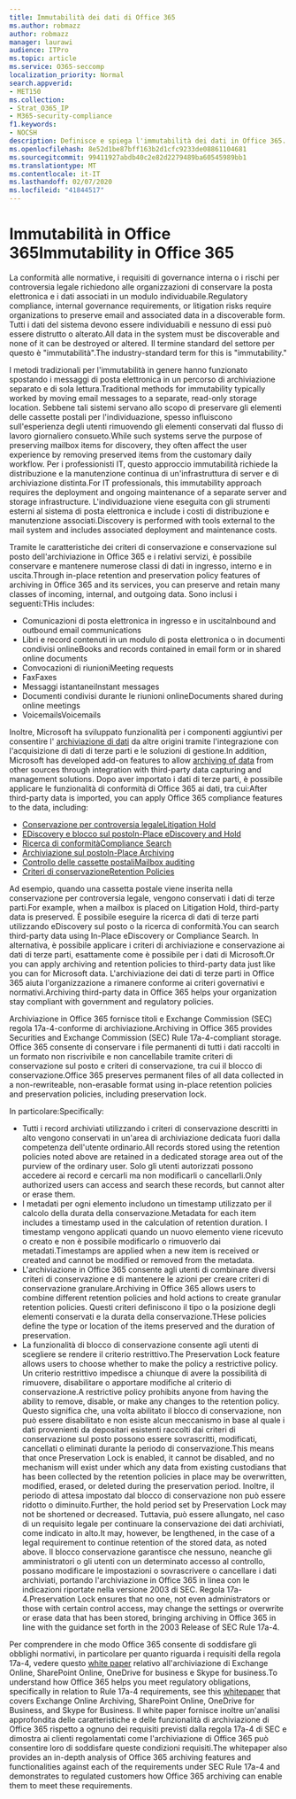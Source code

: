 ```yaml
---
title: Immutabilità dei dati di Office 365
ms.author: robmazz
author: robmazz
manager: laurawi
audience: ITPro
ms.topic: article
ms.service: O365-seccomp
localization_priority: Normal
search.appverid:
- MET150
ms.collection:
- Strat_O365_IP
- M365-security-compliance
f1.keywords:
- NOCSH
description: Definisce e spiega l'immutabilità dei dati in Office 365.
ms.openlocfilehash: 8e52d1be87bff163b2d1cfc9233de08861104681
ms.sourcegitcommit: 99411927abdb40c2e82d2279489ba60545989bb1
ms.translationtype: MT
ms.contentlocale: it-IT
ms.lasthandoff: 02/07/2020
ms.locfileid: "41844517"
---
```

# <a name="immutability-in-office-365"></a><span data-ttu-id="13ed2-103">Immutabilità in Office 365</span><span class="sxs-lookup"><span data-stu-id="13ed2-103">Immutability in Office 365</span></span>

<span data-ttu-id="13ed2-104">La conformità alle normative, i requisiti di governance interna o i rischi per controversia legale richiedono alle organizzazioni di conservare la posta elettronica e i dati associati in un modulo individuabile.</span><span class="sxs-lookup"><span data-stu-id="13ed2-104">Regulatory compliance, internal governance requirements, or litigation risks require organizations to preserve email and associated data in a discoverable form.</span></span> <span data-ttu-id="13ed2-105">Tutti i dati del sistema devono essere individuabili e nessuno di essi può essere distrutto o alterato.</span><span class="sxs-lookup"><span data-stu-id="13ed2-105">All data in the system must be discoverable and none of it can be destroyed or altered.</span></span> <span data-ttu-id="13ed2-106">Il termine standard del settore per questo è "immutabilità".</span><span class="sxs-lookup"><span data-stu-id="13ed2-106">The industry-standard term for this is "immutability."</span></span>

<span data-ttu-id="13ed2-107">I metodi tradizionali per l'immutabilità in genere hanno funzionato spostando i messaggi di posta elettronica in un percorso di archiviazione separato e di sola lettura.</span><span class="sxs-lookup"><span data-stu-id="13ed2-107">Traditional methods for immutability typically worked by moving email messages to a separate, read-only storage location.</span></span> <span data-ttu-id="13ed2-108">Sebbene tali sistemi servano allo scopo di preservare gli elementi delle cassette postali per l'individuazione, spesso influiscono sull'esperienza degli utenti rimuovendo gli elementi conservati dal flusso di lavoro giornaliero consueto.</span><span class="sxs-lookup"><span data-stu-id="13ed2-108">While such systems serve the purpose of preserving mailbox items for discovery, they often affect the user experience by removing preserved items from the customary daily workflow.</span></span> <span data-ttu-id="13ed2-109">Per i professionisti IT, questo approccio immutabilità richiede la distribuzione e la manutenzione continua di un'infrastruttura di server e di archiviazione distinta.</span><span class="sxs-lookup"><span data-stu-id="13ed2-109">For IT professionals, this immutability approach requires the deployment and ongoing maintenance of a separate server and storage infrastructure.</span></span> <span data-ttu-id="13ed2-110">L'individuazione viene eseguita con gli strumenti esterni al sistema di posta elettronica e include i costi di distribuzione e manutenzione associati.</span><span class="sxs-lookup"><span data-stu-id="13ed2-110">Discovery is performed with tools external to the mail system and includes associated deployment and maintenance costs.</span></span>

<span data-ttu-id="13ed2-111">Tramite le caratteristiche dei criteri di conservazione e conservazione sul posto dell'archiviazione in Office 365 e i relativi servizi, è possibile conservare e mantenere numerose classi di dati in ingresso, interno e in uscita.</span><span class="sxs-lookup"><span data-stu-id="13ed2-111">Through in-place retention and preservation policy features of archiving in Office 365 and its services, you can preserve and retain many classes of incoming, internal, and outgoing data.</span></span> <span data-ttu-id="13ed2-112">Sono inclusi i seguenti:</span><span class="sxs-lookup"><span data-stu-id="13ed2-112">THis includes:</span></span>

- <span data-ttu-id="13ed2-113">Comunicazioni di posta elettronica in ingresso e in uscita</span><span class="sxs-lookup"><span data-stu-id="13ed2-113">Inbound and outbound email communications</span></span>
- <span data-ttu-id="13ed2-114">Libri e record contenuti in un modulo di posta elettronica o in documenti condivisi online</span><span class="sxs-lookup"><span data-stu-id="13ed2-114">Books and records contained in email form or in shared online documents</span></span>
- <span data-ttu-id="13ed2-115">Convocazioni di riunioni</span><span class="sxs-lookup"><span data-stu-id="13ed2-115">Meeting requests</span></span>
- <span data-ttu-id="13ed2-116">Fax</span><span class="sxs-lookup"><span data-stu-id="13ed2-116">Faxes</span></span>
- <span data-ttu-id="13ed2-117">Messaggi istantanei</span><span class="sxs-lookup"><span data-stu-id="13ed2-117">Instant messages</span></span>
- <span data-ttu-id="13ed2-118">Documenti condivisi durante le riunioni online</span><span class="sxs-lookup"><span data-stu-id="13ed2-118">Documents shared during online meetings</span></span>
- <span data-ttu-id="13ed2-119">Voicemails</span><span class="sxs-lookup"><span data-stu-id="13ed2-119">Voicemails</span></span>

<span data-ttu-id="13ed2-120">Inoltre, Microsoft ha sviluppato funzionalità per i componenti aggiuntivi per consentire l' [archiviazione di dati](https://support.office.com/article/Archiving-third-party-data-in-Office-365-0ce338d5-3666-4a18-86ab-c6910ff408cc) da altre origini tramite l'integrazione con l'acquisizione di dati di terze parti e le soluzioni di gestione.</span><span class="sxs-lookup"><span data-stu-id="13ed2-120">In addition, Microsoft has developed add-on features to allow [archiving of data](https://support.office.com/article/Archiving-third-party-data-in-Office-365-0ce338d5-3666-4a18-86ab-c6910ff408cc) from other sources through integration with third-party data capturing and management solutions.</span></span> <span data-ttu-id="13ed2-121">Dopo aver importato i dati di terze parti, è possibile applicare le funzionalità di conformità di Office 365 ai dati, tra cui:</span><span class="sxs-lookup"><span data-stu-id="13ed2-121">After third-party data is imported, you can apply Office 365 compliance features to the data, including:</span></span>

- [<span data-ttu-id="13ed2-122">Conservazione per controversia legale</span><span class="sxs-lookup"><span data-stu-id="13ed2-122">Litigation Hold</span></span>](https://docs.microsoft.com/microsoft-365/compliance/create-a-litigation-hold)
- [<span data-ttu-id="13ed2-123">EDiscovery e blocco sul posto</span><span class="sxs-lookup"><span data-stu-id="13ed2-123">In-Place eDiscovery and Hold</span></span>](https://docs.microsoft.com/microsoft-365/compliance/manage-legal-investigations)
- [<span data-ttu-id="13ed2-124">Ricerca di conformità</span><span class="sxs-lookup"><span data-stu-id="13ed2-124">Compliance Search</span></span>](https://docs.microsoft.com/microsoft-365/compliance/search-for-content)
- [<span data-ttu-id="13ed2-125">Archiviazione sul posto</span><span class="sxs-lookup"><span data-stu-id="13ed2-125">In-Place Archiving</span></span>](https://docs.microsoft.com/microsoft-365/compliance/enable-archive-mailboxes)
- [<span data-ttu-id="13ed2-126">Controllo delle cassette postali</span><span class="sxs-lookup"><span data-stu-id="13ed2-126">Mailbox auditing</span></span>](https://docs.microsoft.com/microsoft-365/compliance/enable-mailbox-auditing)
- [<span data-ttu-id="13ed2-127">Criteri di conservazione</span><span class="sxs-lookup"><span data-stu-id="13ed2-127">Retention Policies</span></span>](https://docs.microsoft.com/microsoft-365/compliance/retention-policies)

<span data-ttu-id="13ed2-128">Ad esempio, quando una cassetta postale viene inserita nella conservazione per controversia legale, vengono conservati i dati di terze parti.</span><span class="sxs-lookup"><span data-stu-id="13ed2-128">For example, when a mailbox is placed on Litigation Hold, third-party data is preserved.</span></span> <span data-ttu-id="13ed2-129">È possibile eseguire la ricerca di dati di terze parti utilizzando eDiscovery sul posto o la ricerca di conformità.</span><span class="sxs-lookup"><span data-stu-id="13ed2-129">You can search third-party data using In-Place eDiscovery or Compliance Search.</span></span> <span data-ttu-id="13ed2-130">In alternativa, è possibile applicare i criteri di archiviazione e conservazione ai dati di terze parti, esattamente come è possibile per i dati di Microsoft.</span><span class="sxs-lookup"><span data-stu-id="13ed2-130">Or you can apply archiving and retention policies to third-party data just like you can for Microsoft data.</span></span> <span data-ttu-id="13ed2-131">L'archiviazione dei dati di terze parti in Office 365 aiuta l'organizzazione a rimanere conforme ai criteri governativi e normativi.</span><span class="sxs-lookup"><span data-stu-id="13ed2-131">Archiving third-party data in Office 365 helps your organization stay compliant with government and regulatory policies.</span></span>

<span data-ttu-id="13ed2-132">Archiviazione in Office 365 fornisce titoli e Exchange Commission (SEC) regola 17a-4-conforme di archiviazione.</span><span class="sxs-lookup"><span data-stu-id="13ed2-132">Archiving in Office 365 provides Securities and Exchange Commission (SEC) Rule 17a-4-compliant storage.</span></span> <span data-ttu-id="13ed2-133">Office 365 consente di conservare i file permanenti di tutti i dati raccolti in un formato non riscrivibile e non cancellabile tramite criteri di conservazione sul posto e criteri di conservazione, tra cui il blocco di conservazione.</span><span class="sxs-lookup"><span data-stu-id="13ed2-133">Office 365 preserves permanent files of all data collected in a non-rewriteable, non-erasable format using in-place retention policies and preservation policies, including preservation lock.</span></span>

<span data-ttu-id="13ed2-134">In particolare:</span><span class="sxs-lookup"><span data-stu-id="13ed2-134">Specifically:</span></span>

- <span data-ttu-id="13ed2-135">Tutti i record archiviati utilizzando i criteri di conservazione descritti in alto vengono conservati in un'area di archiviazione dedicata fuori dalla competenza dell'utente ordinario.</span><span class="sxs-lookup"><span data-stu-id="13ed2-135">All records stored using the retention policies noted above are retained in a dedicated storage area out of the purview of the ordinary user.</span></span> <span data-ttu-id="13ed2-136">Solo gli utenti autorizzati possono accedere ai record e cercarli ma non modificarli o cancellarli.</span><span class="sxs-lookup"><span data-stu-id="13ed2-136">Only authorized users can access and search these records, but cannot alter or erase them.</span></span>
- <span data-ttu-id="13ed2-137">I metadati per ogni elemento includono un timestamp utilizzato per il calcolo della durata della conservazione.</span><span class="sxs-lookup"><span data-stu-id="13ed2-137">Metadata for each item includes a timestamp used in the calculation of retention duration.</span></span> <span data-ttu-id="13ed2-138">I timestamp vengono applicati quando un nuovo elemento viene ricevuto o creato e non è possibile modificarlo o rimuoverlo dai metadati.</span><span class="sxs-lookup"><span data-stu-id="13ed2-138">Timestamps are applied when a new item is received or created and cannot be modified or removed from the metadata.</span></span>
- <span data-ttu-id="13ed2-139">L'archiviazione in Office 365 consente agli utenti di combinare diversi criteri di conservazione e di mantenere le azioni per creare criteri di conservazione granulare.</span><span class="sxs-lookup"><span data-stu-id="13ed2-139">Archiving in Office 365 allows users to combine different retention policies and hold actions to create granular retention policies.</span></span> <span data-ttu-id="13ed2-140">Questi criteri definiscono il tipo o la posizione degli elementi conservati e la durata della conservazione.</span><span class="sxs-lookup"><span data-stu-id="13ed2-140">THese policies define the type or location of the items preserved and the duration of preservation.</span></span>
- <span data-ttu-id="13ed2-141">La funzionalità di blocco di conservazione consente agli utenti di scegliere se rendere il criterio restrittivo.</span><span class="sxs-lookup"><span data-stu-id="13ed2-141">The Preservation Lock feature allows users to choose whether to make the policy a restrictive policy.</span></span> <span data-ttu-id="13ed2-142">Un criterio restrittivo impedisce a chiunque di avere la possibilità di rimuovere, disabilitare o apportare modifiche al criterio di conservazione.</span><span class="sxs-lookup"><span data-stu-id="13ed2-142">A restrictive policy prohibits anyone from having the ability to remove, disable, or make any changes to the retention policy.</span></span> <span data-ttu-id="13ed2-143">Questo significa che, una volta abilitato il blocco di conservazione, non può essere disabilitato e non esiste alcun meccanismo in base al quale i dati provenienti da depositari esistenti raccolti dai criteri di conservazione sul posto possono essere sovrascritti, modificati, cancellati o eliminati durante la periodo di conservazione.</span><span class="sxs-lookup"><span data-stu-id="13ed2-143">This means that once Preservation Lock is enabled, it cannot be disabled, and no mechanism will exist under which any data from existing custodians that has been collected by the retention policies in place may be overwritten, modified, erased, or deleted during the preservation period.</span></span> <span data-ttu-id="13ed2-144">Inoltre, il periodo di attesa impostato dal blocco di conservazione non può essere ridotto o diminuito.</span><span class="sxs-lookup"><span data-stu-id="13ed2-144">Further, the hold period set by Preservation Lock may not be shortened or decreased.</span></span> <span data-ttu-id="13ed2-145">Tuttavia, può essere allungato, nel caso di un requisito legale per continuare la conservazione dei dati archiviati, come indicato in alto.</span><span class="sxs-lookup"><span data-stu-id="13ed2-145">It may, however, be lengthened, in the case of a legal requirement to continue retention of the stored data, as noted above.</span></span> <span data-ttu-id="13ed2-146">Il blocco conservazione garantisce che nessuno, neanche gli amministratori o gli utenti con un determinato accesso al controllo, possano modificare le impostazioni o sovrascrivere o cancellare i dati archiviati, portando l'archiviazione in Office 365 in linea con le indicazioni riportate nella versione 2003 di SEC. Regola 17a-4.</span><span class="sxs-lookup"><span data-stu-id="13ed2-146">Preservation Lock ensures that no one, not even administrators or those with certain control access, may change the settings or overwrite or erase data that has been stored, bringing archiving in Office 365 in line with the guidance set forth in the 2003 Release of SEC Rule 17a-4.</span></span>

<span data-ttu-id="13ed2-147">Per comprendere in che modo Office 365 consente di soddisfare gli obblighi normativi, in particolare per quanto riguarda i requisiti della regola 17a-4, vedere questo [white paper](https://go.microsoft.com/fwlink/?linkid=830440) relativo all'archiviazione di Exchange Online, SharePoint Online, OneDrive for business e Skype for business.</span><span class="sxs-lookup"><span data-stu-id="13ed2-147">To understand how Office 365 helps you meet regulatory obligations, specifically in relation to Rule 17a-4 requirements, see this [whitepaper](https://go.microsoft.com/fwlink/?linkid=830440) that covers Exchange Online Archiving, SharePoint Online, OneDrive for Business, and Skype for Business.</span></span> <span data-ttu-id="13ed2-148">Il white paper fornisce inoltre un'analisi approfondita delle caratteristiche e delle funzionalità di archiviazione di Office 365 rispetto a ognuno dei requisiti previsti dalla regola 17a-4 di SEC e dimostra ai clienti regolamentati come l'archiviazione di Office 365 può consentire loro di soddisfare queste condizioni requisiti.</span><span class="sxs-lookup"><span data-stu-id="13ed2-148">The whitepaper also provides an in-depth analysis of Office 365 archiving features and functionalities against each of the requirements under SEC Rule 17a-4 and demonstrates to regulated customers how Office 365 archiving can enable them to meet these requirements.</span></span>